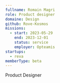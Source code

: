 ```yaml
---
fullname: Romain Magri
role: Product designer
domaine: Design
github: Rove-Kosmos
missions:
  - start: 2023-05-29
    end: 2023-12-01
    status: service
    employer: Opteamis
startups:
  - reva
memberType: beta
---
```


Product Designer
